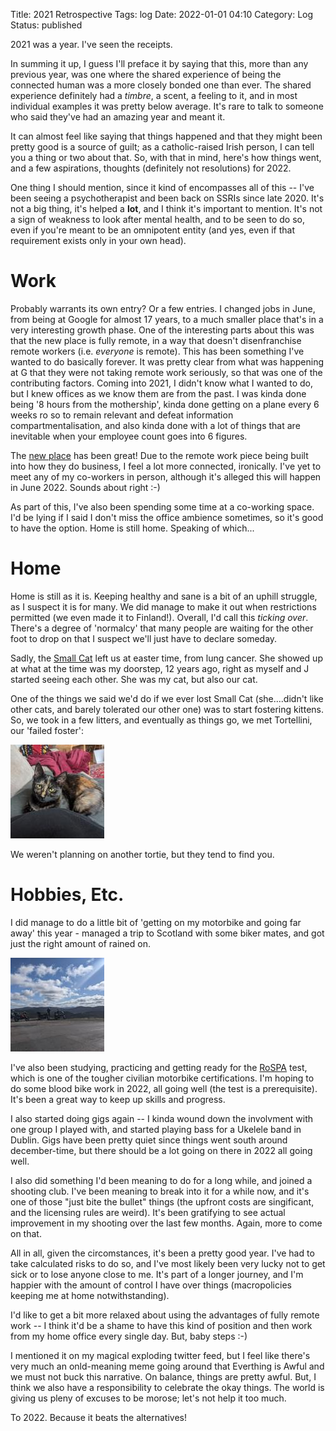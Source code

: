 Title: 2021 Retrospective
Tags: log 
Date: 2022-01-01 04:10 
Category: Log 
Status: published
 
2021 was a year. I've seen the receipts.

In summing it up, I guess I'll preface it by saying that this, more than any previous year, was one where 
the shared experience of being the connected human was a more closely bonded one than ever. The shared
experience definitely had a *timbre*, a scent, a feeling to it, and in most individual examples it was pretty
below average. It's rare to talk to someone who said they've had an amazing year and meant it.

It can almost feel like saying that things happened and that they might been pretty good is a source of guilt; as 
a catholic-raised Irish person, I can tell you a thing or two about that. So, with that in mind, here's how things went,
and a few aspirations, thoughts (definitely not resolutions) for 2022.

One thing I should mention, since it kind of encompasses all of this -- I've been seeing a psychotherapist and been
back on SSRIs since late 2020. It's not a big thing, it's helped a **lot**, and I think it's important to mention. It's not
a sign of weakness to look after mental health, and to be seen to do so, even if you're meant to be an omnipotent entity
(and yes, even if that requirement exists only in your own head).

Work
====

Probably warrants its own entry? Or a few entries. I changed jobs in June, from being at Google for almost 17 years, to a much 
smaller place that's in a very interesting growth phase. One of the interesting parts about this was that the new place is fully remote,
in a way that doesn't disenfranchise remote workers (i.e. *everyone* is remote). This has been something I've wanted to do basically forever.
It was pretty clear from what was happening at G that they were not taking remote work seriously, so that was one of the contributing factors.
Coming into 2021, I didn't know what I wanted to do, but I knew offices as we know them are from the past. I was kinda done being '8 hours from
the mothership', kinda done getting on a plane every 6 weeks ro so to remain relevant and defeat information compartmentalisation, and also kinda
done with a lot of things that are inevitable when your employee count goes into 6 figures.

The [new place](https://www.elastic.co) has been great! Due to the remote work piece being built into how they do business, I feel a lot more
connected, ironically. I've yet to meet any of my co-workers in person, although it's alleged this will happen in June 2022. Sounds about right :-)

As part of this, I've also been spending some time at a co-working space. I'd be lying if I said I don't miss the office ambience sometimes, so
it's good to have the option. Home is still home. Speaking of which...

Home
====

Home is still as it is. Keeping healthy and sane is a bit of an uphill struggle, as I suspect it is for many. We did manage to make it out when restrictions 
permitted (we even made it to Finland!). Overall, I'd call this *ticking over*. There's a degree of 'normalcy' that many people are waiting for the other foot to drop on 
that I suspect we'll just have to declare someday. 

Sadly, the [Small Cat](https://log.andvari.net/images/20140725-ping.jpg) left us at easter time, from lung cancer. She showed up at what at the time was my doorstep,
12 years ago, right as myself and J started seeing each other. She was my cat, but also our cat.

One of the things we said we'd do if we ever lost Small Cat (she....didn't like other cats, and barely tolerated our other one) was to start fostering kittens. So, we took 
in a few litters, and eventually as things go, we met Tortellini, our 'failed foster':

<a href="/images/20220101-tort.jpg">![Image](/images/thumbs/thumbnail_square/20220101-tort.jpg)</a>

We weren't planning on another tortie, but they tend to find you.

Hobbies, Etc.
=============

I did manage to do a little bit of 'getting on my motorbike and going far away' this year - managed a trip to Scotland with some biker mates, and got just the right amount of rained on.

<a href="/images/20220101-boikes.jpg">![Image](/images/thumbs/thumbnail_square/20220101-boikes.jpg)</a>

I've also been studying, practicing and getting ready for the [RoSPA](https://www.rospa.com) test, which is one of the tougher civilian motorbike certifications. I'm hoping to do
some blood bike work in 2022, all going well (the test is a prerequisite). It's been a great way to keep up skills and progress.

I also started doing gigs again -- I kinda wound down the involvment with one group I played with, and started playing bass for a Ukelele band in Dublin. Gigs have been pretty quiet since 
things went south around december-time, but there should be a lot going on there in 2022 all going well.

I also did something I'd been meaning to do for a long while, and joined a shooting club. I've been meaning to break into it for a while now, and it's one of those "just bite the bullet" things
(the upfront costs are singificant, and the licensing rules are weird). It's been gratifying to see actual improvement in my shooting over the last few months. Again, more to come on that.


All in all, given the circomstances, it's been a pretty good year. I've had to take calculated risks to do so, and I've most likely been very lucky not to get sick or to lose anyone close to me. 
It's part of a longer journey, and I'm happier with the amount of control I have over things (macropolicies keeping me at home notwithstanding). 

I'd like to get a bit more relaxed about using the advantages of fully remote work -- I think it'd be a shame to have this kind of position and then work from my home office every single day. But,
baby steps :-)

I mentioned it on my magical exploding twitter feed, but I feel like there's very much an onld-meaning meme going around that Everthing is Awful and we must not buck this narrative. On balance, things
are pretty awful. But, I think we also have a responsibility to celebrate the okay things. The world is giving us pleny of excuses to be morose; let's not help it too much.

To 2022. Because it beats the alternatives!
